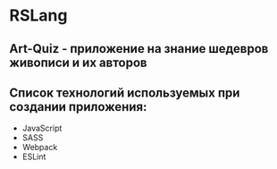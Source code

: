 # RSLang

**Art-Quiz** - приложение на знание шедевров живописи и их авторов
---
## Список технологий используемых при создании приложения:
+ JavaScript
+ SASS
+ Webpack
+ ESLint
